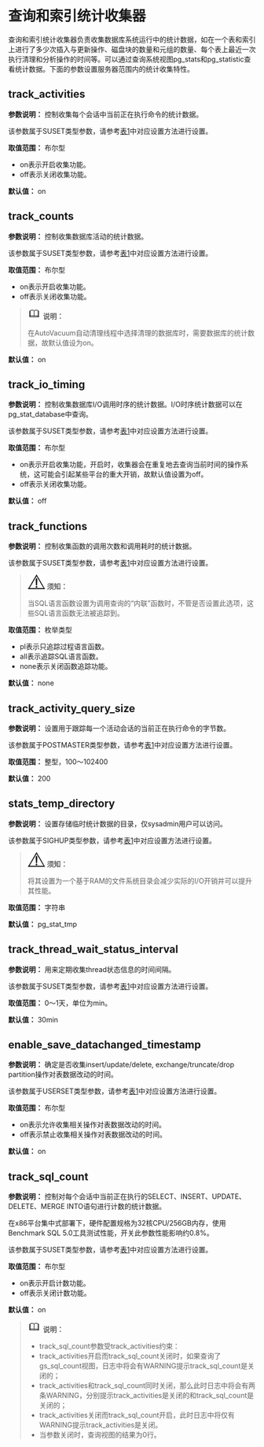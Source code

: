 # 查询和索引统计收集器<a name="ZH-CN_TOPIC_0289900686"></a>

查询和索引统计收集器负责收集数据库系统运行中的统计数据，如在一个表和索引上进行了多少次插入与更新操作、磁盘块的数量和元组的数量、每个表上最近一次执行清理和分析操作的时间等。可以通过查询系统视图pg\_stats和pg\_statistic查看统计数据。下面的参数设置服务器范围内的统计收集特性。

## track\_activities<a name="zh-cn_topic_0283136895_zh-cn_topic_0237124727_zh-cn_topic_0059779313_s7ae1b39207b14bb697df6bd9ee91e54b"></a>

**参数说明：** 控制收集每个会话中当前正在执行命令的统计数据。

该参数属于SUSET类型参数，请参考[表1](../DatabaseAdministrationGuide/参数设置.md#zh-cn_topic_0283137176_zh-cn_topic_0237121562_zh-cn_topic_0059777490_t91a6f212010f4503b24d7943aed6d846)中对应设置方法进行设置。

**取值范围：** 布尔型

-   on表示开启收集功能。
-   off表示关闭收集功能。

**默认值：** on

## track\_counts<a name="zh-cn_topic_0283136895_zh-cn_topic_0237124727_zh-cn_topic_0059779313_s3f4fb0b1004041f69e1454c701952411"></a>

**参数说明：** 控制收集数据库活动的统计数据。

该参数属于SUSET类型参数，请参考[表1](../DatabaseAdministrationGuide/参数设置.md#zh-cn_topic_0283137176_zh-cn_topic_0237121562_zh-cn_topic_0059777490_t91a6f212010f4503b24d7943aed6d846)中对应设置方法进行设置。

**取值范围：** 布尔型

-   on表示开启收集功能。
-   off表示关闭收集功能。

>![](public_sys-resources/icon-note.gif) **说明：** 
>
>在AutoVacuum自动清理线程中选择清理的数据库时，需要数据库的统计数据，故默认值设为on。

**默认值：** on

## track\_io\_timing<a name="zh-cn_topic_0283136895_zh-cn_topic_0237124727_zh-cn_topic_0059779313_s1d78f16061f74c30a6459c7be772f86d"></a>

**参数说明：** 控制收集数据库I/O调用时序的统计数据。I/O时序统计数据可以在pg\_stat\_database中查询。

该参数属于SUSET类型参数，请参考[表1](../DatabaseAdministrationGuide/参数设置.md#zh-cn_topic_0283137176_zh-cn_topic_0237121562_zh-cn_topic_0059777490_t91a6f212010f4503b24d7943aed6d846)中对应设置方法进行设置。

**取值范围：** 布尔型

-   on表示开启收集功能，开启时，收集器会在重复地去查询当前时间的操作系统，这可能会引起某些平台的重大开销，故默认值设置为off。
-   off表示关闭收集功能。

**默认值：** off

## track\_functions<a name="zh-cn_topic_0283136895_zh-cn_topic_0237124727_zh-cn_topic_0059779313_s4088de04d7354ed4aaf8a8829340b952"></a>

**参数说明：** 控制收集函数的调用次数和调用耗时的统计数据。

该参数属于SUSET类型参数，请参考[表1](../DatabaseAdministrationGuide/参数设置.md#zh-cn_topic_0283137176_zh-cn_topic_0237121562_zh-cn_topic_0059777490_t91a6f212010f4503b24d7943aed6d846)中对应设置方法进行设置。

>![](public_sys-resources/icon-notice.gif) **须知：** 
>
>当SQL语言函数设置为调用查询的“内联”函数时，不管是否设置此选项，这些SQL语言函数无法被追踪到。

**取值范围：** 枚举类型

-   pl表示只追踪过程语言函数。
-   all表示追踪SQL语言函数。
-   none表示关闭函数追踪功能。

**默认值：** none

## track\_activity\_query\_size<a name="zh-cn_topic_0283136895_zh-cn_topic_0237124727_zh-cn_topic_0059779313_sb3bdc911af0447d8aee56e6200ef505e"></a>

**参数说明：** 设置用于跟踪每一个活动会话的当前正在执行命令的字节数。

该参数属于POSTMASTER类型参数，请参考[表1](../DatabaseAdministrationGuide/参数设置.md#zh-cn_topic_0283137176_zh-cn_topic_0237121562_zh-cn_topic_0059777490_t91a6f212010f4503b24d7943aed6d846)中对应设置方法进行设置。

**取值范围：** 整型，100～102400

**默认值：** 200

## stats\_temp\_directory<a name="zh-cn_topic_0283136895_zh-cn_topic_0237124727_zh-cn_topic_0059779313_sdeb1e45821844e389d3045f40f8ac427"></a>

**参数说明：** 设置存储临时统计数据的目录，仅sysadmin用户可以访问。

该参数属于SIGHUP类型参数，请参考[表1](../DatabaseAdministrationGuide/参数设置.md#zh-cn_topic_0283137176_zh-cn_topic_0237121562_zh-cn_topic_0059777490_t91a6f212010f4503b24d7943aed6d846)中对应设置方法进行设置。

>![](public_sys-resources/icon-notice.gif) **须知：** 
>
>将其设置为一个基于RAM的文件系统目录会减少实际的I/O开销并可以提升其性能。

**取值范围：** 字符串

**默认值：** pg\_stat\_tmp

## track\_thread\_wait\_status\_interval<a name="zh-cn_topic_0283136895_zh-cn_topic_0237124727_zh-cn_topic_0059779313_sfbda1f47f4054e80b4e8624bd56c448b"></a>

**参数说明：** 用来定期收集thread状态信息的时间间隔。

该参数属于SUSET类型参数，请参考[表1](../DatabaseAdministrationGuide/参数设置.md#zh-cn_topic_0283137176_zh-cn_topic_0237121562_zh-cn_topic_0059777490_t91a6f212010f4503b24d7943aed6d846)中对应设置方法进行设置。

**取值范围：** 0～1天，单位为min。

**默认值：** 30min

## enable\_save\_datachanged\_timestamp<a name="zh-cn_topic_0283136895_zh-cn_topic_0237124727_section05051855154013"></a>

**参数说明：** 确定是否收集insert/update/delete, exchange/truncate/drop partition操作对表数据改动的时间。

该参数属于USERSET类型参数，请参考[表1](../DatabaseAdministrationGuide/参数设置.md#zh-cn_topic_0283137176_zh-cn_topic_0237121562_zh-cn_topic_0059777490_t91a6f212010f4503b24d7943aed6d846)中对应设置方法进行设置。

**取值范围：** 布尔型

-   on表示允许收集相关操作对表数据改动的时间。
-   off表示禁止收集相关操作对表数据改动的时间。

**默认值：** on


## track\_sql\_count<a name="zh-cn_topic_0283136895_zh-cn_topic_0237124727_section6524929122813"></a>

**参数说明：** 控制对每个会话中当前正在执行的SELECT、INSERT、UPDATE、DELETE、MERGE INTO语句进行计数的统计数据。

在x86平台集中式部署下，硬件配置规格为32核CPU/256GB内存，使用Benchmark SQL 5.0工具测试性能，开关此参数性能影响约0.8%。

该参数属于SUSET类型参数，请参考[表1](../DatabaseAdministrationGuide/参数设置.md#zh-cn_topic_0283137176_zh-cn_topic_0237121562_zh-cn_topic_0059777490_t91a6f212010f4503b24d7943aed6d846)中对应设置方法进行设置。

**取值范围：** 布尔型

-   on表示开启计数功能。
-   off表示关闭计数功能。

**默认值：** on

>![](public_sys-resources/icon-note.gif) **说明：** 
>
>-   track\_sql\_count参数受track\_activities约束：
>    -   track\_activities开启而track\_sql\_count关闭时，如果查询了gs\_sql\_count视图，日志中将会有WARNING提示track\_sql\_count是关闭的；
>    -   track\_activities和track\_sql\_count同时关闭，那么此时日志中将会有两条WARNING，分别提示track\_activities是关闭的和track\_sql\_count是关闭的；
>    -   track\_activities关闭而track\_sql\_count开启，此时日志中将仅有WARNING提示track\_activities是关闭。
>-   当参数关闭时，查询视图的结果为0行。

